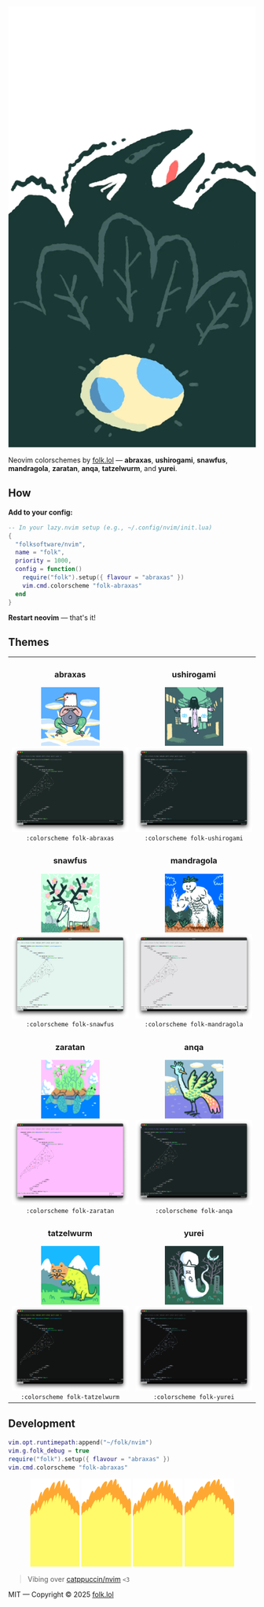 <p align="center">
  <img src="https://github.com/folksoftware/nvim/blob/master/crow.png"/>
</p>

Neovim colorschemes by [folk.lol](https://folk.lol) — **abraxas**, **ushirogami**, **snawfus**, **mandragola**, **zaratan**, **anqa**, **tatzelwurm**, and **yurei**.

## How

**Add to your config:**

```lua
-- In your lazy.nvim setup (e.g., ~/.config/nvim/init.lua)
{
  "folksoftware/nvim",
  name = "folk",
  priority = 1000,
  config = function()
    require("folk").setup({ flavour = "abraxas" })
    vim.cmd.colorscheme "folk-abraxas"
  end
}
```

**Restart neovim** — that's it!

## Themes

<table>
<tr>
<td width="50%" align="center">

### abraxas
<img src="screenshots/abraxas.png" alt="abraxas creature" width="50%"/>
<img src="screenshots/abraxas-theme.png" alt="abraxas theme"/>
<code>:colorscheme folk-abraxas</code>

</td>
<td width="50%" align="center">

### ushirogami
<img src="screenshots/ushirogami.png" alt="ushirogami creature" width="50%"/>
<img src="screenshots/ushirogami-theme.png" alt="ushirogami theme"/>
<code>:colorscheme folk-ushirogami</code>

</td>
</tr>
<tr>
<td width="50%" align="center">

### snawfus
<img src="screenshots/snawfus.png" alt="snawfus creature" width="50%"/>
<img src="screenshots/snawfus-theme.png" alt="snawfus theme"/>
<code>:colorscheme folk-snawfus</code>

</td>
<td width="50%" align="center">

### mandragola
<img src="screenshots/mandragola.png" alt="mandragola creature" width="50%"/>
<img src="screenshots/mandragola-theme.png" alt="mandragola theme"/>
<code>:colorscheme folk-mandragola</code>

</td>
</tr>
<tr>
<td width="50%" align="center">

### zaratan
<img src="screenshots/zaratan.png" alt="zaratan creature" width="50%"/>
<img src="screenshots/zaratan-theme.png" alt="zaratan theme"/>
<code>:colorscheme folk-zaratan</code>

</td>
<td width="50%" align="center">

### anqa
<img src="screenshots/anqa.png" alt="anqa creature" width="50%"/>
<img src="screenshots/anqa-theme.png" alt="anqa theme"/>
<code>:colorscheme folk-anqa</code>

</td>
</tr>
<tr>
<td width="50%" align="center">

### tatzelwurm
<img src="screenshots/tatzelwurm.png" alt="tatzelwurm creature" width="50%"/>
<img src="screenshots/tatzelwurm-theme.png" alt="tatzelwurm theme"/>
<code>:colorscheme folk-tatzelwurm</code>

</td>
<td width="50%" align="center">

### yurei
<img src="screenshots/yurei.png" alt="yurei creature" width="50%"/>
<img src="screenshots/yurei-theme.png" alt="yurei theme"/>
<code>:colorscheme folk-yurei</code>

</td>
</tr>
</table>

## Development

```lua
vim.opt.runtimepath:append("~/folk/nvim")
vim.g.folk_debug = true
require("folk").setup({ flavour = "abraxas" })
vim.cmd.colorscheme "folk-abraxas"
```

<p align="center">
  <img src="https://github.com/folksoftware/nvim/blob/master/fire_1.png" width="20%"/>
  <img src="https://github.com/folksoftware/nvim/blob/master/fire_2.png" width="20%"/>
  <img src="https://github.com/folksoftware/nvim/blob/master/fire_1.png" width="20%"/>
  <img src="https://github.com/folksoftware/nvim/blob/master/fire_2.png" width="20%"/>
</p>

> Vibing over [catppuccin/nvim](https://github.com/catppuccin/nvim) `<3`

MIT — Copyright &copy; 2025 [folk.lol](https://folk.lol)
